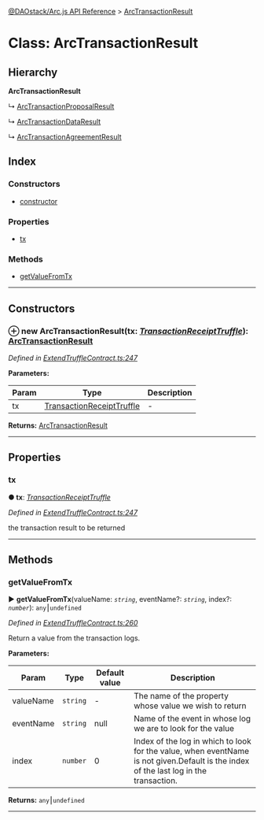 [@DAOstack/Arc.js API Reference](../README.md) > [ArcTransactionResult](../classes/arctransactionresult.md)



# Class: ArcTransactionResult

## Hierarchy

**ArcTransactionResult**

↳  [ArcTransactionProposalResult](arctransactionproposalresult.md)




↳  [ArcTransactionDataResult](arctransactiondataresult.md)




↳  [ArcTransactionAgreementResult](arctransactionagreementresult.md)








## Index

### Constructors

* [constructor](arctransactionresult.md#constructor)


### Properties

* [tx](arctransactionresult.md#tx)


### Methods

* [getValueFromTx](arctransactionresult.md#getvaluefromtx)



---
## Constructors
<a id="constructor"></a>


### ⊕ **new ArcTransactionResult**(tx: *[TransactionReceiptTruffle](../interfaces/transactionreceipttruffle.md)*): [ArcTransactionResult](arctransactionresult.md)


*Defined in [ExtendTruffleContract.ts:247](https://github.com/daostack/arc.js/blob/6909d59/lib/ExtendTruffleContract.ts#L247)*



**Parameters:**

| Param | Type | Description |
| ------ | ------ | ------ |
| tx | [TransactionReceiptTruffle](../interfaces/transactionreceipttruffle.md)   |  - |





**Returns:** [ArcTransactionResult](arctransactionresult.md)

---


## Properties
<a id="tx"></a>

###  tx

**●  tx**:  *[TransactionReceiptTruffle](../interfaces/transactionreceipttruffle.md)* 

*Defined in [ExtendTruffleContract.ts:247](https://github.com/daostack/arc.js/blob/6909d59/lib/ExtendTruffleContract.ts#L247)*



the transaction result to be returned




___


## Methods
<a id="getvaluefromtx"></a>

###  getValueFromTx

► **getValueFromTx**(valueName: *`string`*, eventName?: *`string`*, index?: *`number`*): `any`⎮`undefined`



*Defined in [ExtendTruffleContract.ts:260](https://github.com/daostack/arc.js/blob/6909d59/lib/ExtendTruffleContract.ts#L260)*



Return a value from the transaction logs.


**Parameters:**

| Param | Type | Default value | Description |
| ------ | ------ | ------ | ------ |
| valueName | `string`  | - |   The name of the property whose value we wish to return |
| eventName | `string`  |  null |   Name of the event in whose log we are to look for the value |
| index | `number`  | 0 |   Index of the log in which to look for the value, when eventName is not given.Default is the index of the last log in the transaction. |





**Returns:** `any`⎮`undefined`





___


